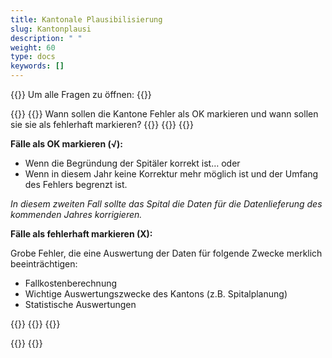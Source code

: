 ```yaml
---
title: Kantonale Plausibilisierung
slug: Kantonplausi
description: " "
weight: 60
type: docs
keywords: []
---
```


{{<faqBlock>}}
Um alle Fragen zu öffnen: {{<collapsibleGroupCommand groupId="Kantonplausi">}}

{{<numberedList>}}
{{<listItem>}}
Wann sollen die Kantone Fehler als OK markieren und wann sollen sie sie als fehlerhaft markieren?
{{<insertImage image="fehlerhaft_de.png" class="edge max-w-90">}}
{{<collapsibleBlock groupId="Kantonplausi">}}
{{<markdown>}}

**Fälle als OK markieren (√):**

- Wenn die Begründung der Spitäler korrekt ist…
oder
- Wenn in diesem Jahr keine Korrektur mehr möglich ist und der Umfang des Fehlers begrenzt ist.  

*In diesem zweiten Fall sollte das Spital die Daten für die Datenlieferung des kommenden Jahres korrigieren.*
&nbsp;

**Fälle als fehlerhaft markieren (X):**  

Grobe Fehler, die eine Auswertung der Daten für folgende Zwecke merklich beeinträchtigen:

- Fallkostenberechnung
- Wichtige Auswertungszwecke des Kantons (z.B. Spitalplanung)
- Statistische Auswertungen  

{{</markdown>}}
{{</collapsibleBlock>}}
{{</listItem>}}

{{</numberedList>}}
{{</faqBlock>}}
